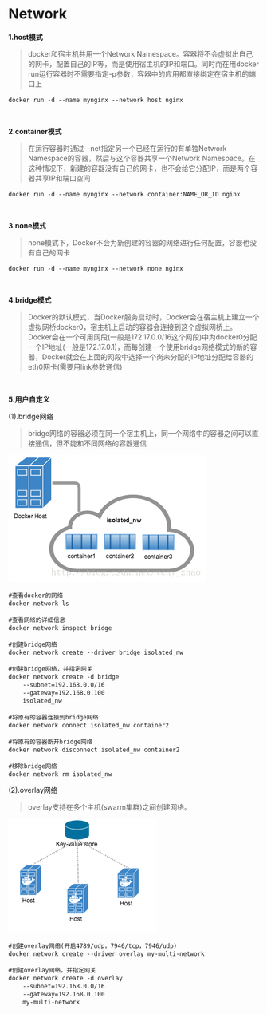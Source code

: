 # Network

**1.host模式**

>docker和宿主机共用一个Network Namespace。容器将不会虚拟出自己的网卡，配置自己的IP等，而是使用宿主机的IP和端口。同时而在用docker run运行容器时不需要指定-p参数，容器中的应用都直接绑定在宿主机的端口上

```
docker run -d --name mynginx --network host nginx
```

<br>

**2.container模式**

>在运行容器时通过--net指定另一个已经在运行的有单独Network Namespace的容器，然后与这个容器共享一个Network Namespace。在这种情况下，新建的容器没有自己的网卡，也不会给它分配IP，而是两个容器共享IP和端口空间

```
docker run -d --name mynginx --network container:NAME_OR_ID nginx
```

<br>

**3.none模式**

>none模式下，Docker不会为新创建的容器的网络进行任何配置，容器也没有自己的网卡

```
docker run -d --name mynginx --network none nginx
```

<br>

**4.bridge模式**

>Docker的默认模式，当Docker服务启动时，Docker会在宿主机上建立一个虚拟网桥docker0，宿主机上启动的容器会连接到这个虚拟网桥上。Docker会在一个可用网段(一般是172.17.0.0/16这个网段)中为docker0分配一个IP地址(一般是172.17.0.1)，而每创建一个使用bridge网络模式的新的容器，Docker就会在上面的网段中选择一个尚未分配的IP地址分配给容器的eth0网卡(需要用link参数通信)

<br>

**5.用户自定义**

(1).bridge网络

>bridge网络的容器必须在同一个宿主机上，同一个网络中的容器之间可以直接通信，但不能和不同网络的容器通信

![](img/1.png)

```
#查看docker的网络
docker network ls

#查看网络的详细信息
docker network inspect bridge

#创建bridge网络
docker network create --driver bridge isolated_nw

#创建bridge网络，并指定网关
docker network create -d bridge
    --subnet=192.168.0.0/16
    --gateway=192.168.0.100
    isolated_nw

#将原有的容器连接到bridge网络
docker network connect isolated_nw container2

#将原有的容器断开bridge网络
docker network disconnect isolated_nw container2

#移除bridge网络
docker network rm isolated_nw
```

(2).overlay网络

>overlay支持在多个主机(swarm集群)之间创建网络。

![](img/2.png)

```
#创建overlay网络(开启4789/udp，7946/tcp，7946/udp)
docker network create --driver overlay my-multi-network

#创建overlay网络，并指定网关
docker network create -d overlay
    --subnet=192.168.0.0/16
    --gateway=192.168.0.100
    my-multi-network
```
